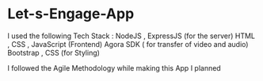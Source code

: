 # Let-s-Engage-App

I used the following Tech Stack :
NodeJS , ExpressJS (for the server)
HTML , CSS , JavaScript (Frontend)
Agora SDK ( for transfer of video and audio)
Bootstrap , CSS (for Styling)

I followed the Agile Methodology while making this App
I planned 
